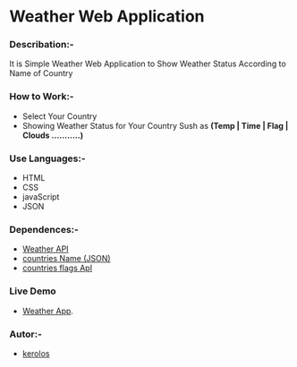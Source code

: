 # Weather Web Application

### Describation:-

It is Simple Weather Web Application to Show Weather Status According to Name of Country

### How to Work:-

- Select Your Country
- Showing Weather Status for Your Country Sush as **(Temp | Time | Flag | Clouds ...........)**

### Use Languages:-

- HTML
- CSS
- javaScript
- JSON

### Dependences:-

- [Weather API](https://www.weatherapi.com/)
- [countries Name (JSON)](https://gist.githubusercontent.com/incredimike/1469814/raw/2951146d074bdd32320e0a17ebbba18da684aa45/variousCountryListFormats.js)
- [countries flags ApI](https://countryflagsapi.com/)

### Live Demo

- [Weather App](https://keroloslotfy.github.io/Weather_App).

### Autor:-

- [kerolos](https://github.com/KerolosLotfy)
